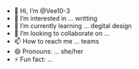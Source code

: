 - 👋 Hi, I’m @Vee10-3
- 👀 I’m interested in ... writting
- 🌱 I’m currently learning ... degital design
- 💞️ I’m looking to collaborate on ... 
- 📫 How to reach me ... teams
- 😄 Pronouns: ... she/her
- ⚡ Fun fact: ... 

<!---
Vee10-3/Vee10-3 is a ✨ special ✨ repository because its `README.md` (this file) appears on your GitHub profile.
You can click the Preview link to take a look at your changes.
--->

